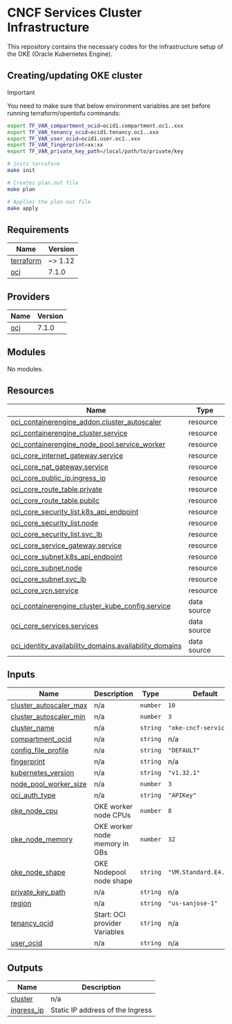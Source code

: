 # CNCF Services Cluster Infrastructure

This repository contains the necessary codes for the infrastructure setup of the OKE (Oracle Kubernetes Engine).

## Creating/updating OKE cluster

> [!IMPORTANT]
> You need to make sure that below environment variables are set before running terraform/opentofu commands:
>
> ```bash
> export TF_VAR_compartment_ocid=ocid1.compartment.oc1..xxx
> export TF_VAR_tenancy_ocid=ocid1.tenancy.oc1..xxx
> export TF_VAR_user_ocid=ocid1.user.oc1..xxx
> export TF_VAR_fingerprint=xx:xx
> export TF_VAR_private_key_path=/local/path/to/private/key
> ```

```bash
# inits terraform
make init

# Creates plan.out file
make plan

# Applies the plan.out file
make apply
```

## Requirements

| Name | Version |
|------|---------|
| <a name="requirement_terraform"></a> [terraform](#requirement\_terraform) | ~> 1.12 |
| <a name="requirement_oci"></a> [oci](#requirement\_oci) | 7.1.0 |

## Providers

| Name | Version |
|------|---------|
| <a name="provider_oci"></a> [oci](#provider\_oci) | 7.1.0 |

## Modules

No modules.

## Resources

| Name | Type |
|------|------|
| [oci_containerengine_addon.cluster_autoscaler](https://registry.terraform.io/providers/oracle/oci/7.1.0/docs/resources/containerengine_addon) | resource |
| [oci_containerengine_cluster.service](https://registry.terraform.io/providers/oracle/oci/7.1.0/docs/resources/containerengine_cluster) | resource |
| [oci_containerengine_node_pool.service_worker](https://registry.terraform.io/providers/oracle/oci/7.1.0/docs/resources/containerengine_node_pool) | resource |
| [oci_core_internet_gateway.service](https://registry.terraform.io/providers/oracle/oci/7.1.0/docs/resources/core_internet_gateway) | resource |
| [oci_core_nat_gateway.service](https://registry.terraform.io/providers/oracle/oci/7.1.0/docs/resources/core_nat_gateway) | resource |
| [oci_core_public_ip.ingress_ip](https://registry.terraform.io/providers/oracle/oci/7.1.0/docs/resources/core_public_ip) | resource |
| [oci_core_route_table.private](https://registry.terraform.io/providers/oracle/oci/7.1.0/docs/resources/core_route_table) | resource |
| [oci_core_route_table.public](https://registry.terraform.io/providers/oracle/oci/7.1.0/docs/resources/core_route_table) | resource |
| [oci_core_security_list.k8s_api_endpoint](https://registry.terraform.io/providers/oracle/oci/7.1.0/docs/resources/core_security_list) | resource |
| [oci_core_security_list.node](https://registry.terraform.io/providers/oracle/oci/7.1.0/docs/resources/core_security_list) | resource |
| [oci_core_security_list.svc_lb](https://registry.terraform.io/providers/oracle/oci/7.1.0/docs/resources/core_security_list) | resource |
| [oci_core_service_gateway.service](https://registry.terraform.io/providers/oracle/oci/7.1.0/docs/resources/core_service_gateway) | resource |
| [oci_core_subnet.k8s_api_endpoint](https://registry.terraform.io/providers/oracle/oci/7.1.0/docs/resources/core_subnet) | resource |
| [oci_core_subnet.node](https://registry.terraform.io/providers/oracle/oci/7.1.0/docs/resources/core_subnet) | resource |
| [oci_core_subnet.svc_lb](https://registry.terraform.io/providers/oracle/oci/7.1.0/docs/resources/core_subnet) | resource |
| [oci_core_vcn.service](https://registry.terraform.io/providers/oracle/oci/7.1.0/docs/resources/core_vcn) | resource |
| [oci_containerengine_cluster_kube_config.service](https://registry.terraform.io/providers/oracle/oci/7.1.0/docs/data-sources/containerengine_cluster_kube_config) | data source |
| [oci_core_services.services](https://registry.terraform.io/providers/oracle/oci/7.1.0/docs/data-sources/core_services) | data source |
| [oci_identity_availability_domains.availability_domains](https://registry.terraform.io/providers/oracle/oci/7.1.0/docs/data-sources/identity_availability_domains) | data source |

## Inputs

| Name | Description | Type | Default | Required |
|------|-------------|------|---------|:--------:|
| <a name="input_cluster_autoscaler_max"></a> [cluster\_autoscaler\_max](#input\_cluster\_autoscaler\_max) | n/a | `number` | `10` | no |
| <a name="input_cluster_autoscaler_min"></a> [cluster\_autoscaler\_min](#input\_cluster\_autoscaler\_min) | n/a | `number` | `3` | no |
| <a name="input_cluster_name"></a> [cluster\_name](#input\_cluster\_name) | n/a | `string` | `"oke-cncf-services"` | no |
| <a name="input_compartment_ocid"></a> [compartment\_ocid](#input\_compartment\_ocid) | n/a | `string` | n/a | yes |
| <a name="input_config_file_profile"></a> [config\_file\_profile](#input\_config\_file\_profile) | n/a | `string` | `"DEFAULT"` | no |
| <a name="input_fingerprint"></a> [fingerprint](#input\_fingerprint) | n/a | `string` | n/a | yes |
| <a name="input_kubernetes_version"></a> [kubernetes\_version](#input\_kubernetes\_version) | n/a | `string` | `"v1.32.1"` | no |
| <a name="input_node_pool_worker_size"></a> [node\_pool\_worker\_size](#input\_node\_pool\_worker\_size) | n/a | `number` | `3` | no |
| <a name="input_oci_auth_type"></a> [oci\_auth\_type](#input\_oci\_auth\_type) | n/a | `string` | `"APIKey"` | no |
| <a name="input_oke_node_cpu"></a> [oke\_node\_cpu](#input\_oke\_node\_cpu) | OKE worker node CPUs | `number` | `8` | no |
| <a name="input_oke_node_memory"></a> [oke\_node\_memory](#input\_oke\_node\_memory) | OKE worker node memory in GBs | `number` | `32` | no |
| <a name="input_oke_node_shape"></a> [oke\_node\_shape](#input\_oke\_node\_shape) | OKE Nodepool node shape | `string` | `"VM.Standard.E4.Flex"` | no |
| <a name="input_private_key_path"></a> [private\_key\_path](#input\_private\_key\_path) | n/a | `string` | n/a | yes |
| <a name="input_region"></a> [region](#input\_region) | n/a | `string` | `"us-sanjose-1"` | no |
| <a name="input_tenancy_ocid"></a> [tenancy\_ocid](#input\_tenancy\_ocid) | Start: OCI provider Variables | `string` | n/a | yes |
| <a name="input_user_ocid"></a> [user\_ocid](#input\_user\_ocid) | n/a | `string` | n/a | yes |

## Outputs

| Name | Description |
|------|-------------|
| <a name="output_cluster"></a> [cluster](#output\_cluster) | n/a |
| <a name="output_ingress_ip"></a> [ingress\_ip](#output\_ingress\_ip) | Static IP address of the Ingress |
